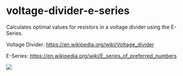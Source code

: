 # voltage-divider-e-series
Calculates optimal values for resistors in a voltage divider using the E-Series.

Voltage Divider:
https://en.wikipedia.org/wiki/Voltage_divider

E-Series:
https://en.wikipedia.org/wiki/E_series_of_preferred_numbers

![](https://user-images.githubusercontent.com/25117793/113788785-0efa8e00-973e-11eb-9382-aa9e8b917929.png)
